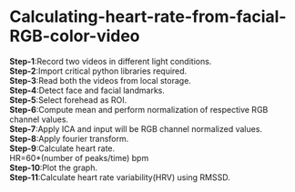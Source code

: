 # Calculating-heart-rate-from-facial-RGB-color-video
**Step-1**:Record two videos in different light conditions.</br>
**Step-2**:Import critical python libraries required.</br>
**Step-3**:Read both the videos from local storage.</br>
**Step-4**:Detect face and facial landmarks. </br>
**Step-5**:Select forehead as ROI.</br>
**Step-6**:Compute mean and perform normalization of respective RGB channel values.</br>
**Step-7**:Apply ICA and input will be RGB channel normalized values.</br>
**Step-8**:Apply fourier transform.</br>
**Step-9**:Calculate heart rate.</br>
HR=60*(number of peaks/time) bpm </br>
**Step-10**:Plot the graph.</br>
**Step-11**:Calculate heart rate variability(HRV) using RMSSD.</br>
